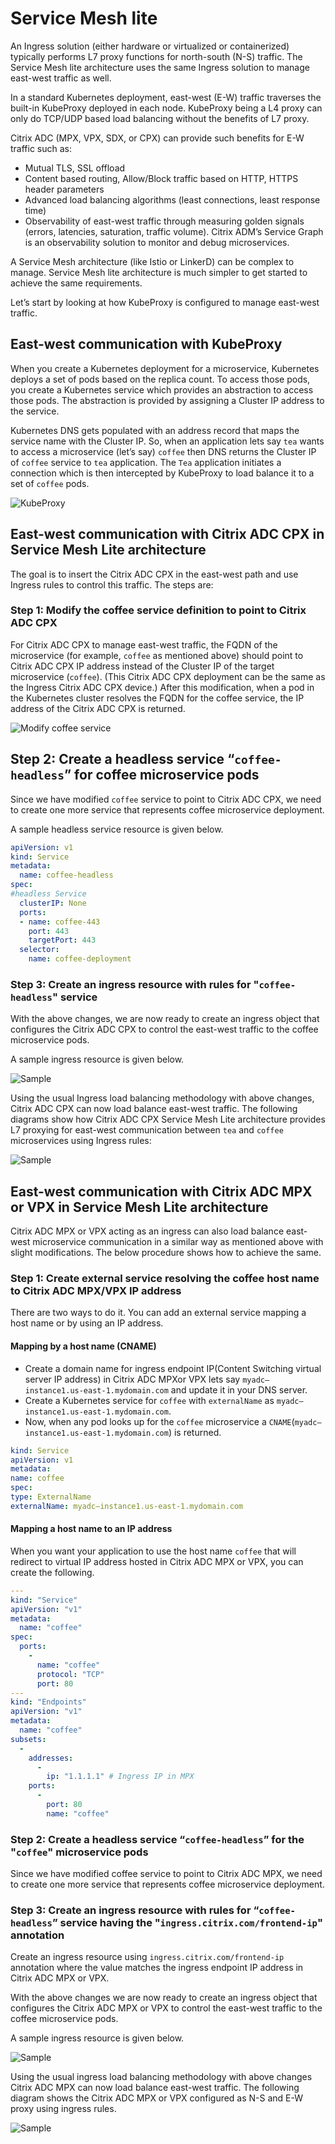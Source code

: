 # Service Mesh lite

An Ingress solution (either hardware or virtualized or containerized) typically performs L7 proxy functions for north-south (N-S) traffic. The Service Mesh lite architecture uses the same Ingress solution to manage east-west traffic as well.

In a standard Kubernetes deployment, east-west (E-W) traffic traverses the built-in KubeProxy deployed in each node. KubeProxy being a L4 proxy can only do TCP/UDP based load balancing without the benefits of L7 proxy.

Citrix ADC (MPX, VPX, SDX, or CPX) can provide such benefits for E-W traffic such as:

-  Mutual TLS, SSL offload
-  Content based routing, Allow/Block traffic based on HTTP, HTTPS header parameters
-  Advanced load balancing algorithms (least connections, least response time)
-  Observability of east-west traffic through measuring golden signals (errors, latencies, saturation, traffic volume). Citrix ADM’s Service Graph is an observability solution to monitor and debug microservices.

A Service Mesh architecture (like Istio or LinkerD) can be complex to manage. Service Mesh lite architecture is much simpler to get started to achieve the same requirements.

Let’s start by looking at how KubeProxy is configured to manage east-west traffic.

## East-west communication with KubeProxy

When you create a Kubernetes deployment for a microservice, Kubernetes deploys a set of pods based on the replica count. To access those pods, you create a Kubernetes service which provides an abstraction to access those pods. The abstraction is provided by assigning a Cluster IP address to the service.

Kubernetes DNS gets populated with an address record that maps the service name with the Cluster IP. So, when an application lets say `tea` wants to access a microservice (let’s say) `coffee` then DNS returns the Cluster IP of `coffee` service to `tea` application. The `Tea` application initiates a connection which is then intercepted by KubeProxy to load balance it to a set of `coffee` pods.

![KubeProxy](../media/image001.png)

## East-west communication with Citrix ADC CPX in Service Mesh Lite architecture

The goal is to insert the Citrix ADC CPX in the east-west path and use Ingress rules to control this traffic. The steps are:

### Step 1: Modify the coffee service definition to point to Citrix ADC CPX

For Citrix ADC CPX to manage east-west traffic, the FQDN of the microservice (for example, `coffee` as mentioned above) should point to Citrix ADC CPX IP address instead of the Cluster IP of the target microservice (`coffee`). (This Citrix ADC CPX deployment can be the same as the Ingress Citrix ADC CPX device.) After this modification, when a pod in the Kubernetes cluster resolves the FQDN for the coffee service, the IP address of the Citrix ADC CPX is returned.

![Modify coffee service](../media/image002.png)

## Step 2: Create a headless service “`coffee-headless`” for coffee microservice pods

Since we have modified `coffee` service to point to Citrix ADC CPX, we need to create one more service that represents coffee microservice deployment.

A sample headless service resource is given below.

```yml
apiVersion: v1
kind: Service
metadata:
  name: coffee-headless
spec:
#headless Service
  clusterIP: None
  ports:
  - name: coffee-443
    port: 443
    targetPort: 443
  selector:
    name: coffee-deployment
```

### Step 3: Create an ingress resource with rules for "`coffee-headless`" service

With the above changes, we are now ready to create an ingress object that configures the Citrix ADC CPX to control the east-west traffic to the coffee microservice pods.

A sample ingress resource is given below.

![Sample](../media/image003.png)

Using the usual Ingress load balancing methodology with above changes, Citrix ADC CPX can now load balance east-west traffic. The following diagrams show how Citrix ADC CPX Service Mesh Lite architecture provides L7 proxying for east-west communication between `tea` and `coffee` microservices using Ingress rules:

![Sample](../media/image004.png)

## East-west communication with Citrix ADC MPX or VPX in Service Mesh Lite architecture

Citrix ADC MPX or VPX acting as an ingress can also load balance east-west microservice communication in a similar way as mentioned above with slight modifications. The below procedure shows how to achieve the same.

### Step 1: Create external service resolving the coffee host name to Citrix ADC MPX/VPX IP address

There are two ways to do it. You can add an external service mapping a host name or by using an IP address.

#### Mapping by a host name (CNAME)

-  Create a domain name for ingress endpoint IP(Content Switching virtual server IP address) in Citrix ADC MPXor VPX lets say `myadc–instance1.us-east-1.mydomain.com` and update it in your DNS server.
-  Create a Kubernetes service for `coffee` with `externalName` as `myadc–instance1.us-east-1.mydomain.com`.
-  Now, when any pod looks up for the `coffee` microservice a `CNAME`(`myadc–instance1.us-east-1.mydomain.com`) is returned.

```yml
kind: Service
apiVersion: v1
metadata:
name: coffee
spec:
type: ExternalName
externalName: myadc–instance1.us-east-1.mydomain.com
```

#### Mapping a host name to an IP address

When you want your application to use the host name `coffee` that will redirect to virtual IP address hosted in Citrix ADC MPX or VPX, you can create the following.

```yml
---
kind: "Service"
apiVersion: "v1"
metadata:
  name: "coffee"
spec:
  ports:
    -
      name: "coffee"
      protocol: "TCP"
      port: 80
---
kind: "Endpoints"
apiVersion: "v1"
metadata:
  name: "coffee"
subsets:
  -
    addresses:
      -
        ip: "1.1.1.1" # Ingress IP in MPX
    ports:
      -
        port: 80
        name: "coffee"
```

### Step 2: Create a headless service “`coffee-headless`” for the "`coffee`" microservice pods

Since we have modified coffee service to point to Citrix ADC MPX, we need to create one more service that represents coffee microservice deployment. <Please add it here.>

### Step 3: Create an ingress resource with rules for “`coffee-headless`” service having the "`ingress.citrix.com/frontend-ip`" annotation
  
Create an ingress resource using `ingress.citrix.com/frontend-ip` annotation where the value matches the ingress endpoint IP address in Citrix ADC MPX or VPX.

With the above changes we are now ready to create an ingress object that configures the Citrix ADC MPX or VPX to control the east-west traffic to the coffee microservice pods.

A sample ingress resource is given below.

![Sample](../media/image005.png)

Using the usual ingress load balancing methodology with above changes Citrix ADC MPX can now load balance east-west traffic. The following diagram shows the Citrix ADC MPX or VPX configured as N-S and E-W proxy using ingress rules.

![Sample](../media/image006.png)
